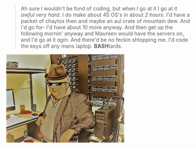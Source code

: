 > Ah sure I wouldn't be fond of coding, but when I go at it I go at it *awful very hard*. I do make about 45 OS's in about *2 hours.* 
> I'd have a packet of chaytos then and maybe an aul crate of mountain dew. And i'd go for- I'd have about 10 more anyway.
> And then get up the following mornin' anyway and Maureen would have the servers on, and I'd go at it *agin.*
> And there'd be no feckin shtopping me. I'd code the keys off any mans laptop. **BASH**tards.

<img src="Hackerman-Paddy-Losty-2.png" alt="Hackerman Paddy Losty at it agin in the server room" title="Hackerman Paddy Losty circa 1996 (Colourised)" width="320" height="240" />


